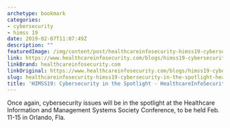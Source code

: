 ```yaml
---
archetype: bookmark
categories:
- cybersecurity
- himss 19
date: 2019-02-07T11:07:49Z
description: ""
featuredImage: /img/content/post/healthcareinfosecurity-himss19-cybersecurity-in-the-spotlight-healthcareinfosecurity.jpg
link: https://www.healthcareinfosecurity.com/blogs/himss19-cybersecurity-in-spotlight-p-2718
linkBrand: healthcareinfosecurity.com
linkOriginal: https://www.healthcareinfosecurity.com/blogs/himss19-cybersecurity-in-spotlight-p-2718
slug: healthcareinfosecurity-himss19-cybersecurity-in-the-spotlight-healthcareinfosecurity
title: 'HIMSS19: Cybersecurity in the Spotlight - HealthcareInfoSecurity'
---
```

Once again, cybersecurity issues will be in the spotlight at the Healthcare Information and Management Systems Society Conference, to be held Feb. 11-15 in Orlando, Fla.